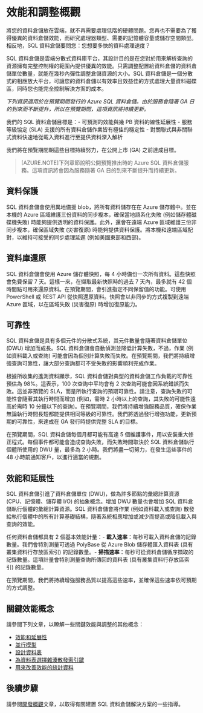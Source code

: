 <properties
   pageTitle="效能和調整延展性概觀 | Microsoft Azure"
   description="SQL 資料倉儲的效能和調整功能簡介。"
   services="sql-data-warehouse"
   documentationCenter="NA"
   authors="TwoUnder"
   manager="barbkess"
   editor=""/>

<tags
   ms.service="sql-data-warehouse"
   ms.devlang="NA"
   ms.topic="article"
   ms.tgt_pltfrm="NA"
   ms.workload="data-services"
   ms.date="06/24/2015"
   ms.author="barbkess;JRJ@BigBangData.co.uk;mausher;nicw"/>

# 效能和調整概觀
將您的資料倉儲放在雲端，就不再需要處理低階的硬體問題。您再也不需要為了獲得優異的資料倉儲效能，而研究處理器類型、需要的記憶體容量或儲存空間類型。相反地，SQL 資料倉儲要問您：您想要多快的資料處理速度？

SQL 資料倉儲是雲端分散式資料庫平台，其設計目的是在您對於用來解析查詢的資源擁有完整控制權的範圍內提供優異的效能。只需調整配置給資料倉儲的資料倉儲單位數量，就能在幾秒內彈性調整倉儲資源的大小。SQL 資料倉儲是一個分散式的相應放大平台，可讓您的資料倉儲以有效率且效益佳的方式處理大量資料磁碟區，同時您也能完全控制解決方案的成本。

*下列資訊適用於在預覽期間發行的 Azure SQL 資料倉儲。由於服務會隨著 GA 日的到來而不斷提升，所以在預覽期間，這項資訊將持續更新。*

我們的 SQL 資料倉儲目標是：- 可預測的效能與幾 PB 資料的線性延展性 - 服務等級協定 (SLA) 支援的所有資料倉儲作業皆有極佳的穩定性 - 對關聯式與非關聯式資料快速地從載入資料進行至提供資料深入解析

我們將在預覽期間朝這些目標持續努力，在公開上市 (GA) 之前達成目標。

>[AZURE.NOTE]下列章節說明公開預覽推出時的 Azure SQL 資料倉儲服務。這項資訊將會因為服務隨著 GA 日的到來不斷提升而持續更新。

## 資料保護
SQL 資料倉儲會使用異地備援 blob，將所有資料儲存在在 Azure 儲存體中。並在本機的 Azure 區域維護三份資料的同步複本，確保當地語系化失敗 (例如儲存體磁碟機失敗) 時能夠提供透明的資料保護。此外，還會在遠端 Azure 區域維護三份非同步複本，確保區域失敗 (災害復原) 時能夠提供資料保護。將本機和遠端區域配對，以維持可接受的同步處理延遲 (例如美國東部和西部)。

## 資料庫還原
SQL 資料倉儲會使用 Azure 儲存體快照，每 4 小時備份一次所有資料。這些快照會免費保留 7 天。這樣一來，在擷取最新快照時的過去 7 天內，最多就有 42 個時間點可用來還原資料。在預覽期間，會引進指定不同保留值的功能。可使用 PowerShell 或 REST API 從快照還原資料。快照會以非同步的方式複製到遠端 Azure 區域，以在區域失敗 (災害復原) 時增加復原能力。

## 可靠性
SQL 資料倉儲是具有多個元件的分散式系統，其元件數量會隨著資料倉儲單位 (DWU) 增加而成長。SQL 資料倉儲會自動偵測並降低計算失敗，不過，作業 (例如資料載入或查詢) 可能會因為個別計算失敗而失敗。在預覽期間，我們將持續增強查詢可靠性，讓大部分查詢都可不受失敗的影響順利完成作業。

根據所收集的遙測資料顯示，SQL 資料倉儲對典型的資料倉儲工作負載的可靠性預估為 98%。這表示，100 次查詢中平均會有 2 次查詢可能會因系統錯誤而失敗。這並非預覽的 SLA，而是所執行查詢的預期可靠性。請注意，查詢失敗的可能性會隨著其執行時間而增加 (例如，需時 2 小時以上的查詢，其失敗的可能性遠高於需時 10 分鐘以下的查詢)。在預覽期間，我們將持續增強服務品質，確保作業無論執行時間長短都能提供相同等級的可靠性。我們將透過發行增強功能，更新預期的可靠性，來達成在 GA 發行時提供完整 SLA 的目標。

在預覽期間，SQL 資料倉儲每個月都可能有高達 5 個維護事件，用以安裝重大修正程式。每個事件都可能會造成查詢失敗，而失敗時間取決於 SQL 資料倉儲執行個體所使用的 DWU 量，最多為 2 小時。我們將盡一切努力，在發生這些事件的 48 小時前通知客戶，以進行適當的規劃。

## 效能和延展性
SQL 資料倉儲引進了資料倉儲單位 (DWU)，做為許多節點的彙總計算資源 (CPU、記憶體、儲存體 I/O) 的抽象概念。增加 DWU 數量也會增加 SQL 資料倉儲執行個體的彙總計算資源。SQL 資料倉儲會將作業 (例如資料載入或查詢) 散發給執行個體中的所有計算基礎結構，隨著系統相應增加或減少而提高或降低載入與查詢的效能。

任何資料倉儲都具有 2 個基本效能計量：- **載入速率**：每秒可載入資料倉儲的記錄數量。我們會特別測量可透過 PolyBase 從 Azure Blob 儲存體匯入資料表 (具有叢集資料行存放區索引) 的記錄數量。- **掃描速率**：每秒可從資料倉儲循序擷取的記錄數量。這項計量會特別測量查詢所傳回的資料表 (具有叢集資料行存放區索引) 的記錄數量。

在預覽期間，我們將持續增強服務品質以提高這些速率，並確保這些速率依可預期的方式調整。

## 關鍵效能概念

請參閱下列文章，以瞭解一些關鍵效能與調整的其他概念：

- [效能和延展性][]
- [並行模型][]
- [設計資料表][]
- [為資料表選擇雜湊散發索引鍵][]
- [用來改善效能的統計資料][]

## 後續步驟
請參閱[開發概觀][]文章，以取得有關建置 SQL 資料倉儲解決方案的一些指導。

<!--Image references-->

<!--Article references-->

[效能和延展性]: sql-data-warehouse-performance-scale.md
[並行模型]: sql-data-warehouse-develop-concurrency.md
[設計資料表]: sql-data-warehouse-develop-table-design.md
[為資料表選擇雜湊散發索引鍵]: sql-data-warehouse-develop-hash-distribution-key
[用來改善效能的統計資料]: sql-data-warehouse-develop-statistics.md
[開發概觀]: sql-data-warehouse-overview-develop.md

<!--MSDN references-->

<!--Other web references-->

<!---HONumber=August15_HO6-->